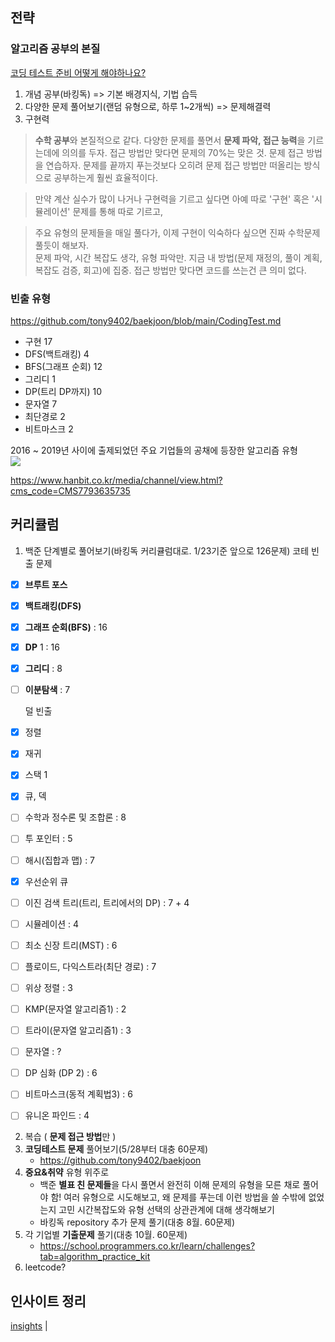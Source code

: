 ## 전략
### 알고리즘 공부의 본질
[코딩 테스트 준비 어떻게 해야하나요?](https://www.youtube.com/watch?v=4D0PYVntENw)

1. 개념 공부(바킹독) => 기본 배경지식, 기법 습득
2. 다양한 문제 풀어보기(랜덤 유형으로, 하루 1~2개씩) => 문제해결력
3. 구현력

> **수학 공부**와 본질적으로 같다.
  다양한 문제를 풀면서 **문제 파악, 접근 능력**을 기르는데에 의의를 두자. 접근 방법만 맞다면 문제의 70%는 맞은 것. 
  문제 접근 방법을 연습하자. 
    문제를 끝까지 푸는것보다 오히려 문제 접근 방법만 떠올리는 방식으로 공부하는게 훨씬 효율적이다.

> 만약 계산 실수가 많이 나거나 구현력을 기르고 싶다면 아예 따로 '구현' 혹은 '시뮬레이션' 문제를 통해 따로 기르고, 
 
> 주요 유형의 문제들을 매일 풀다가, 이제 구현이 익숙하다 싶으면 진짜 수학문제 풀듯이 해보자.  
    문제 파악, 시간 복잡도 생각, 유형 파악만.
    지금 내 방법(문제 재정의, 풀이 계획, 복잡도 검증, 회고)에 집중. 접근 방법만 맞다면 코드를 쓰는건 큰 의미 없다.   

### 빈출 유형
https://github.com/tony9402/baekjoon/blob/main/CodingTest.md
- 구현 17
- DFS(백트래킹) 4
- BFS(그래프 순회) 12
- 그리디 1
- DP(트리 DP까지) 10
- 문자열 7
- 최단경로 2
- 비트마스크 2

2016 ~ 2019년 사이에 출제되었던 주요 기업들의 공채에 등장한 알고리즘 유형  
![](https://www.hanbit.co.kr/data/editor/20200918163925_xyypndmo.png)  

https://www.hanbit.co.kr/media/channel/view.html?cms_code=CMS7793635735


## 커리큘럼
1. 백준 단계별로 풀어보기(바킹독 커리큘럼대로. 1/23기준 앞으로 126문제)
코테 빈출 문제
- [x] **브루트 포스**
- [x] **백트래킹(DFS)**
- [x] **그래프 순회(BFS)** : 16
- [x] **DP** 1 : 16
- [x] **그리디** : 8
- [ ] **이분탐색** : 7

  덜 빈출
- [x] 정렬
- [x] 재귀
- [x] 스택 1
- [x] 큐, 덱
- [ ] 수학과 정수론 및 조합론 : 8
- [ ] 투 포인터 : 5
- [ ] 해시(집합과 맵) : 7
- [x] 우선순위 큐
- [ ] 이진 검색 트리(트리, 트리에서의 DP) : 7 + 4
- [ ] 시뮬레이션 : 4
- [ ] 최소 신장 트리(MST) : 6
- [ ] 플로이드, 다익스트라(최단 경로) : 7
- [ ] 위상 정렬 : 3
- [ ] KMP(문자열 알고리즘1) : 2
- [ ] 트라이(문자열 알고리즘1) : 3
- [ ] 문자열 : ?
- [ ] DP 심화 (DP 2) : 6
- [ ] 비트마스크(동적 계획법3) : 6
- [ ] 유니온 파인드 : 4
2. 복습 ( **문제 접근 방법**만 )
3. **코딩테스트 문제** 풀어보기(5/28부터 대충 60문제)
    - https://github.com/tony9402/baekjoon
4. **중요&취약** 유형 위주로
    - 백준 **별표 친 문제들**을 다시 풀면서 완전히 이해
      문제의 유형을 모른 채로 풀어야 함!
      여러 유형으로 시도해보고, 왜 문제를 푸는데 이런 방법을 쓸 수밖에 없었는지 고민
      시간복잡도와 유형 선택의 상관관계에 대해 생각해보기
    - 바킹독 repository 추가 문제 풀기(대충 8월. 60문제)
5. 각 기업별 **기출문제** 풀기(대충 10월. 60문제)
    - https://school.programmers.co.kr/learn/challenges?tab=algorithm_practice_kit
6. leetcode?



## 인사이트 정리

[insights](https://github.com/wonseok2877/algorithms/tree/master/%EC%9D%B8%EC%82%AC%EC%9D%B4%ED%8A%B8) |
